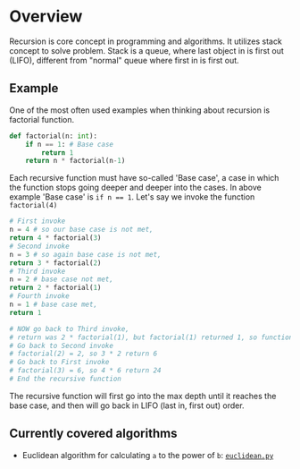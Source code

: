 # Overview
Recursion is core concept in programming and algorithms. It utilizes stack concept to solve problem. 
Stack is a queue, where last object in is first out (LIFO), different from "normal" queue where first in is first out.

## Example
One of the most often used examples when thinking about recursion is factorial function.
```python
def factorial(n: int):
    if n == 1: # Base case
        return 1
    return n * factorial(n-1)
```
Each recursive function must have so-called 'Base case', a case in which the function stops going deeper and deeper into the cases. In above example 'Base case' is `if n == 1`.
Let's say we invoke the function `factorial(4)`
```python
# First invoke
n = 4 # so our base case is not met, 
return 4 * factorial(3)
# Second invoke
n = 3 # so again base case is not met, 
return 3 * factorial(2)
# Third invoke
n = 2 # base case not met, 
return 2 * factorial(1)
# Fourth invoke
n = 1 # base case met,
return 1

# NOW go back to Third invoke, 
# return was 2 * factorial(1), but factorial(1) returned 1, so function will calculate 2 * 1 and return 2
# Go back to Second invoke
# factorial(2) = 2, so 3 * 2 return 6
# Go back to First invoke
# factorial(3) = 6, so 4 * 6 return 24
# End the recursive function
```
The recursive function will first go into the max depth until it reaches the base case, and then will go back in LIFO (last in, first out) order.

## Currently covered algorithms

* Euclidean algorithm for calculating `a` to the power of `b`: [`euclidean.py`](/algorithms/recursion/euclidean.py)